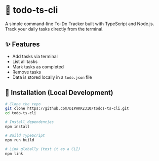 # 📝 todo-ts-cli

A simple command-line To-Do Tracker built with TypeScript and Node.js.  
Track your daily tasks directly from the terminal.

## ✨ Features

- Add tasks via terminal
- List all tasks
- Mark tasks as completed
- Remove tasks
- Data is stored locally in a `todo.json` file

## 🚀 Installation (Local Development)

```bash
# Clone the repo
git clone https://github.com/DIPAKK2310/todos-ts-cli.git
cd todo-ts-cli

# Install dependencies
npm install

# Build TypeScript
npm run build

# Link globally (test it as a CLI)
npm link
